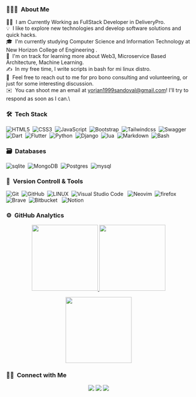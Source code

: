 <!-- ## 👋 &nbsp;Hey there! I'm Sandoval Yorjan -->

### 👨🏻‍💻 &nbsp;About Me

👨‍💻 &nbsp;I am Currently Working as FullStack Developer in DeliveryPro.\
💡 &nbsp;I like to explore new technologies and develop software solutions and quick hacks.\
🎓 &nbsp;I'm currently studying Computer Science and Information Technology at New Horizon College of Engineering .\
🌱 &nbsp;I'm on track for learning more about Web3, Microservice Based Architecture, Machine Learning.\
✍️ &nbsp;In my free time, I write scripts in bash for mi linux distro.\
💬 &nbsp;Feel free to reach out to me for pro bono consulting and volunteering, or just for some interesting discussion.\
✉️ &nbsp;You can shoot me an email at yorjan1999sandoval@gmail.com! I'll try to respond as soon as I can.\

### 🛠 &nbsp;Tech Stack

![HTML5](https://img.shields.io/badge/html5-%23E34F26.svg?style=for-the-badge&logo=html5&logoColor=white)&nbsp;
![CSS3](https://img.shields.io/badge/css3-%231572B6.svg?style=for-the-badge&logo=css3&logoColor=white)&nbsp;
![JavaScript](https://img.shields.io/badge/javascript-%23323330.svg?style=for-the-badge&logo=javascript&logoColor=%23F7DF1E)&nbsp;
![Bootstrap](https://img.shields.io/badge/bootstrap-%23563D7C.svg?style=for-the-badge&logo=bootstrap&logoColor=white)&nbsp;
![Tailwindcss](https://img.shields.io/badge/tailwincss-%2335495e.svg?style=for-the-badge&logo=tailwindcss&logoColor=%234FC08D)&nbsp;
![Swagger](https://img.shields.io/badge/-Nodejs-%23Clojure?style=for-the-badge&logo=nodejs&logoColor=white)&nbsp;
![Dart](https://img.shields.io/badge/Dart-0a6db9?style=for-the-badge&logo=dart&logoColor=white)&nbsp;
![Flutter](https://img.shields.io/badge/Flutter-%2300599C.svg?style=for-the-badge&logo=flutter&logoColor=white)&nbsp;
![Python](https://img.shields.io/badge/python-3670A0?style=for-the-badge&logo=python&logoColor=ffdd54)&nbsp;
![Django](https://img.shields.io/badge/Django-%234285F4.svg?style=for-the-badge&logo=django&logoColor=white)&nbsp;
![lua](https://img.shields.io/badge/lua-%23F24E1E.svg?style=for-the-badge&logo=lua&logoColor=white)&nbsp;
![Markdown](https://img.shields.io/badge/markdown-%23000000.svg?style=for-the-badge&logo=markdown&logoColor=white)&nbsp;
![Bash](https://img.shields.io/badge/BASH-%236DB33F.svg?style=for-the-badge&logo=zsh&logoColor=white)&nbsp;


### 🗃 &nbsp;Databases

![sqlite](https://img.shields.io/badge/sqlite-%23DD0031.svg?style=for-the-badge&logo=sqlite&logoColor=white)&nbsp;
![MongoDB](https://img.shields.io/badge/MongoDB-%234ea94b.svg?style=for-the-badge&logo=mongodb&logoColor=white)&nbsp;
![Postgres](https://img.shields.io/badge/postgres-%23316192.svg?style=for-the-badge&logo=postgresql&logoColor=white)&nbsp;
![mysql](https://img.shields.io/badge/-mysql-b97b3c?style=for-the-badge&logo=mysql)&nbsp;


### 🧰 &nbsp;Version Controll & Tools 

![Git](https://img.shields.io/badge/git-%23F05033.svg?style=for-the-badge&logo=git&logoColor=white)&nbsp;
![GitHub](https://img.shields.io/badge/github-%23121011.svg?style=for-the-badge&logo=github&logoColor=white)&nbsp;
![LINUX](https://img.shields.io/badge/Linux-000?style=for-the-badge&logo=linux)&nbsp;
![Visual Studio Code](https://img.shields.io/badge/Visual%20Studio%20Code-0078d7.svg?style=for-the-badge&logo=visualstudio&logoColor=white)
&nbsp;
![Neovim](https://img.shields.io/badge/Neovim-00bd36.svg?style=for-the-badge&logo=neovim&logoColor=white)&nbsp;
![firefox](https://img.shields.io/badge/Firefox-FE7A16.svg?style=for-the-badge&logo=firefox&logoColor=white)&nbsp;
![Brave](https://img.shields.io/badge/Brave-FB542B?style=for-the-badge&logo=Brave&logoColor=white)&nbsp;
![Bitbucket](https://img.shields.io/badge/Obsidian-%2385249d.svg?style=for-the-badge&logo=obsidian&logoColor=white)&nbsp;&nbsp;
![Notion](https://img.shields.io/badge/Notion-%23000000.svg?style=for-the-badge&logo=notion&logoColor=white)&nbsp;

### ⚙️ &nbsp;GitHub Analytics

<p align="center">
  <a href="https://github.com/yorjanrafa">
    <img height="180em" src="https://github-readme-stats-eight-theta.vercel.app/api?username=yorjanrafa&show_icons=true&theme=dark&include_all_commits=true&count_private=true"/>
  </a>
  <a href="https://github.com/yorjanrafa">
    <img height="180em" src="https://github-readme-stats-eight-theta.vercel.app/api/top-langs/?username=yorjanrafa&layout=compact&langs_count=8&theme=dark"/>
  </a>
</p>

<p align="center">
  <img height="180em" src="https://github-readme-streak-stats.herokuapp.com/?user=yorjanrafa&theme=dark&hide_border=false"/>
</p>



### 🤝🏻 &nbsp;Connect with Me

<p align="center">
<a href="mailto:yorjan1999sandoval@gmail.com"><img src="https://img.shields.io/badge/-yorjan1999sandoval-D14836?style=flat&logo=Gmail&logoColor=white"/></a>
<a href="https://www.instagram.com/sandovalyorjan/"><img src="https://img.shields.io/badge/-Sandoval-E4405F?style=flat&logo=Instagram&logoColor=white"/></a>
<a href="https://www.facebook.com/profile.php?id=100012995797117"><img src="https://img.shields.io/badge/-Sandoval-1877F2?style=flat&logo=Facebook&logoColor=white"/></a>
</p>
